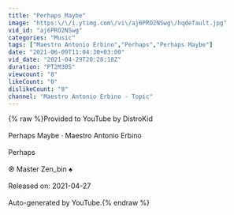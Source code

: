 ```yaml
---
title: "Perhaps Maybe"
image: "https:\/\/i.ytimg.com\/vi\/aj6PRO2NSwg\/hqdefault.jpg"
vid_id: "aj6PRO2NSwg"
categories: "Music"
tags: ["Maestro Antonio Erbino","Perhaps","Perhaps Maybe"]
date: "2021-06-09T11:04:30+03:00"
vid_date: "2021-04-29T20:28:18Z"
duration: "PT2M30S"
viewcount: "8"
likeCount: "0"
dislikeCount: "0"
channel: "Maestro Antonio Erbino - Topic"
---
```

{% raw %}Provided to YouTube by DistroKid<br /><br />Perhaps Maybe · Maestro Antonio Erbino<br /><br />Perhaps<br /><br />℗ Master Zen_bin ♠️<br /><br />Released on: 2021-04-27<br /><br />Auto-generated by YouTube.{% endraw %}
